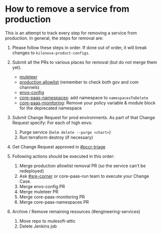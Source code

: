 # How to remove a service from production

This is an attempt to track every step for removing a service from production.
In general, the steps for removal are:

1. Please follow these steps in order. If done out of order, it will break changes to `kilonova-product-configs`.
1. Submit all the PRs to various places for removal (but do not merge them yet).
    - [muleteer](https://github.com/mulesoft/muleteer)
    - [production allowlist](https://github.com/mulesoft/kilonova-product-configs) (remember to check both gov and com channels)
    - [envs-config](https://github.com/mulesoft/kilonova-envs-config)
    - [core-paas-namespaces](https://github.com/mulesoft/core-paas-namespaces/blob/master/helm/core-paas-namespaces/values.yaml#L18-L24): add namespace to `namespacesToDelete`
    - [core-paas-monitoring](https://github.com/mulesoft-ops/core-paas-monitoring/blob/master/terraform/core/alerts.tf): Remove your policy variable & module block for the deprecated namespace

1. Submit Change Request for prod environments. As part of that Change Request specify:
    For each of high envs:
    1. Purge service (`helm delete --purge <chart>`)
    1. Run terraform destroy (if necessary)

1. Get Change Request approved in [#pccr-triage](https://mulesoft.slack.com/archives/C90C7JYFN)

1. Following actions should be executed in this order:
    1. Merge production allowlist removal PR (so the service can't be redeployed)
    1. Ask [#sre-corner](https://mulesoft.slack.com/archives/CGEN054QP) or core-paas-run team to execute your Change Case.
    1. Merge envs-config PR
    1. Merge muleteer PR
    1. Merge core-paas-monitoring PR
    1. Merge core-paas-namespaces PR 

1. Archive / Remove remaining resources (#engineering-services)
    1. Move repo to mulesoft-attic
    2. Delete Jenkins job
